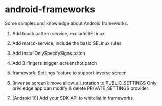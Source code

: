 # android-frameworks

Some samples and knowledge about Android frameworks.

1. Add touch pattern service, exclude SELinux

2. Add marco-service, include the basic SELinux rules

3. Add installOnlySpecifySigns.patch

4. Add 3_fingers_trigger_screenshot.patch

5. framework: Settings feature to support inverse screen

6. [invense screen]: move allow_all_rotation to PUBLIC_SETTINGS
    Only priviledge app can modify & delete PRIVATE_SETTINGS provider.

7. [Android 10] Add your SDK API to whitelist in frameworks

